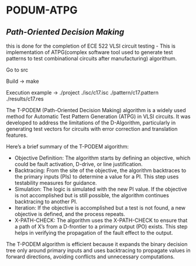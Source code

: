 # PODUM-ATPG
## _Path-Oriented Decision Making_

this is done for the completion of ECE 522 VLSI circuit testing - This is implementation of ATPG(complex software tool used to generate test patterns to test combinational circuits after manufacturing) algorithum.

Go to src 

Build -> make

Execution example -> ./project ./isc/c17.isc ./pattern/c17.pattern ./results/c17.res


The T-PODEM (Path-Oriented Decision Making) algorithm is a widely used method for Automatic Test Pattern Generation (ATPG) in VLSI circuits. It was developed to address the limitations of the D-Algorithm, particularly in generating test vectors for circuits with error correction and translation features.

Here’s a brief summary of the T-PODEM algorithm:

- Objective Definition: The algorithm starts by defining an objective, which could be fault activation, D-drive, or line justification.
- Backtracing: From the site of the objective, the algorithm backtraces to the primary inputs (PIs) to determine a value for a PI. This step uses testability measures for guidance.
- Simulation: The logic is simulated with the new PI value. If the objective is not accomplished but is still possible, the algorithm continues backtracing to another PI.
- Iteration: If the objective is accomplished but a test is not found, a new objective is defined, and the process repeats.
- X-PATH-CHECK: The algorithm uses the X-PATH-CHECK to ensure that a path of X’s from a D-frontier to a primary output (PO) exists. This step helps in verifying the propagation of the fault effect to the output.

The T-PODEM algorithm is efficient because it expands the binary decision tree only around primary inputs and uses backtracing to propagate values in forward directions, avoiding conflicts and unnecessary computations.

